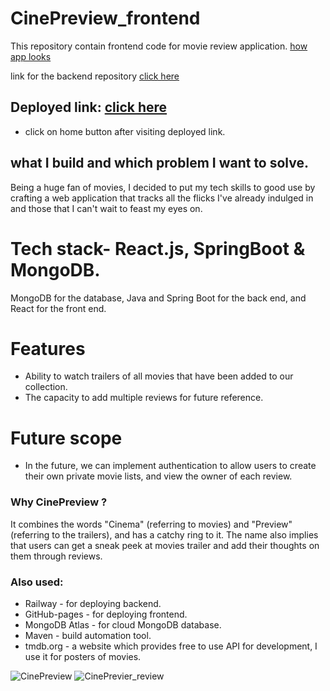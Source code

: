 # CinePreview_frontend
This repository contain frontend code for movie review application.
[how app looks](https://github.com/saxena100parth/CinePreview-frontend#also-used)

link for the backend repository [click here](https://github.com/saxena100parth/CinePreview_backend)
## Deployed link: [click here](https://saxena100parth.github.io/CinePreview-frontend/)<br>
- click on home button after visiting deployed link. 




## what I build and which problem I want to solve.

Being a huge fan of movies, I decided to put my tech skills to good use by crafting a web application that tracks all the flicks I've already indulged in and those that I can't wait to feast my eyes on.

# Tech stack- React.js, SpringBoot & MongoDB.
MongoDB for the database, Java and Spring Boot for the back end, and React for the front end.

# Features
- Ability to watch trailers of all movies that have been added to our collection.
- The capacity to add multiple reviews for future reference.

# Future scope
- In the future, we can implement authentication to allow users to create their own private movie lists, and view the owner of each review.


### Why CinePreview ?
It combines the words "Cinema" (referring to movies) and "Preview" (referring to the trailers), and has a catchy ring to it. The name also implies that users can get a sneak peek at movies trailer and add their thoughts on them through reviews.

### Also used:
- Railway - for deploying backend. <br>
- GitHub-pages - for deploying frontend. <br>
- MongoDB Atlas - for cloud MongoDB database. <br>
- Maven - build automation tool. <br>
- tmdb.org - a website which provides free to use API for development, I use it for posters of movies. <br>


![CinePreview](https://user-images.githubusercontent.com/87128985/232482614-bf559a1b-165e-448b-ad61-cb10f389eb3a.jpg)
![CinePrevier_review](https://user-images.githubusercontent.com/87128985/232487453-5689cf3d-f8da-482b-9e50-93fe93dfe6a7.jpg)
